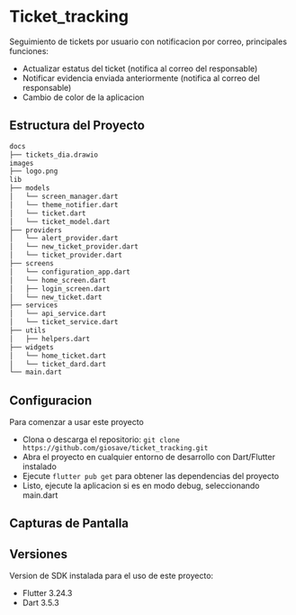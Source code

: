 # Ticket_tracking

Seguimiento de tickets por usuario con notificacion por correo, principales funciones:
- Actualizar estatus del ticket (notifica al correo del responsable)
- Notificar evidencia enviada anteriormente (notifica al correo del responsable)
- Cambio de color de la aplicacion

## Estructura del Proyecto
```sql
docs
├── tickets_dia.drawio
images
├── logo.png
lib
├── models
│   └── screen_manager.dart
│   └── theme_notifier.dart
│   └── ticket.dart
│   └── ticket_model.dart
├── providers
│   └── alert_provider.dart
│   └── new_ticket_provider.dart
│   └── ticket_provider.dart
├── screens
│   └── configuration_app.dart
│   └── home_screen.dart
│   ├── login_screen.dart
│   └── new_ticket.dart
├── services
│   └── api_service.dart
│   └── ticket_service.dart
├── utils
│   ├── helpers.dart
├── widgets
│   └── home_ticket.dart
│   └── ticket_dard.dart
└── main.dart
```
## Configuracion
Para comenzar a usar este proyecto

- Clona o descarga el repositorio: `git clone https://github.com/giosave/ticket_tracking.git`
- Abra el proyecto en cualquier entorno de desarrollo con Dart/Flutter instalado
- Ejecute `flutter pub get` para obtener las dependencias del proyecto
- Listo, ejecute la aplicacion si es en modo debug, seleccionando main.dart

## Capturas de Pantalla

## Versiones
Version de SDK instalada para el uso de este proyecto: 

- Flutter 3.24.3
- Dart 3.5.3